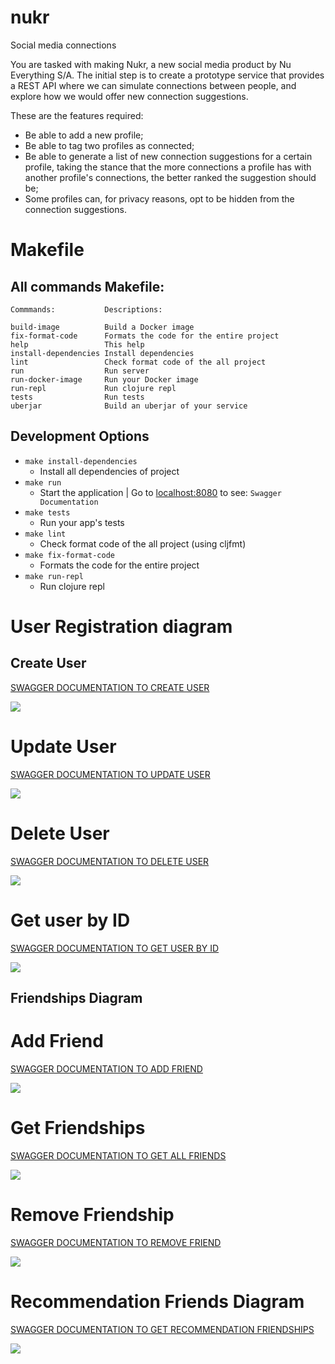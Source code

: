 # nukr

Social media connections

You are tasked with making Nukr, a new social media product by Nu Everything S/A. The initial step is to create a prototype service that provides a REST API where we can simulate connections between people, and explore how we would offer new connection suggestions.

These are the features required:
- Be able to add a new profile;
- Be able to tag two profiles as connected;
- Be able to generate a list of new connection suggestions for a certain profile, taking the stance that the more connections a profile has with another profile's connections, the better ranked the suggestion should be;
- Some profiles can, for privacy reasons, opt to be hidden from the connection suggestions.

# Makefile
## All commands Makefile:
```
Commmands:           Descriptions:

build-image          Build a Docker image
fix-format-code      Formats the code for the entire project
help                 This help
install-dependencies Install dependencies
lint                 Check format code of the all project
run                  Run server
run-docker-image     Run your Docker image
run-repl             Run clojure repl
tests                Run tests
uberjar              Build an uberjar of your service
```

## Development Options
* `make install-dependencies`<br/>
    * Install all dependencies of project<br/>
* `make run`<br/>
    * Start the application | Go to [localhost:8080](http://localhost:8080/) to see: `Swagger Documentation`<br/>
* `make tests`<br/>
    * Run your app's tests<br/>
* `make lint`<br/>
    * Check format code of the all project (using cljfmt)<br/>
* `make fix-format-code`<br/>
    * Formats the code for the entire project<br/>
* `make run-repl`<br/>
    * Run clojure repl<br/>


# User Registration diagram

## Create User

[SWAGGER DOCUMENTATION TO CREATE USER](https://nukr-gilmar.herokuapp.com/index.html#!/users/create_user)

![](https://www.websequencediagrams.com/cgi-bin/cdraw?lz=dGl0bGUgQ3JlYXRlIFVzZXIgUHJvZmlsZQoKbm90ZSBvdmVyIGFwaSxjb250cm9sbGVyOiBSZXF1ZXN0IGMAMQZ1c2VyIHdpdGggYm9keSByABgGCmFwaS0-ACsMUE9TVCB0bwArDAoATQotPmRiOiBWZXJpZnkgaWYAUAZleGl0IGJ5IGVtYWlsCmFsdABnBm5vdCBleGlzdHMKICAgIGRiAFsOUmV0dXJucyBuaWwKZWxzAIEbBwAOIwCBDgVlbmQAURkAgSMMYXBpAGEKMjAxAIIIB2QAPwcAZBQAJhlFeGNlcHRpb24Agn4GAIFVB2VuZAoKCgoKCgABBQo&s=roundgreen)

# Update User

[SWAGGER DOCUMENTATION TO UPDATE USER](https://nukr-gilmar.herokuapp.com/index.html#!/users/update_user)

![](https://www.websequencediagrams.com/cgi-bin/cdraw?lz=dGl0bGUgVXBkYXRlIHVzZXIKCmFwaS0-Y29udHJvbGxlcjogUFVUABYMIGJ5IElECgAYCi0-ZGI6ABUNYXQgREIKZGIAOg5SZXR1cm4APgZ1AG0FZAA5DQAZCVN0YXR1cyBjb2RlIDIwMCAtIFUAKAw&s=roundgreen)

# Delete User

[SWAGGER DOCUMENTATION TO DELETE USER](https://nukr-gilmar.herokuapp.com/index.html#!/users/delete_user)

![](https://www.websequencediagrams.com/cgi-bin/cdraw?lz=dGl0bGUgRGVsZXRlIHVzZXIKCmFwaS0-ZGI6IExvYWQgYWxsABIGYWx0IFVzZXIgbm90IGV4aXN0cwogICAgYXBpOiBSZXR1cm4gNDA0ABoKZm91bmQKZWxzZQAyBgAmDgBdBgBtDCAgICBkYi0ASwUAZAVyZW1vdmVkAFURMgBeCAAZCGVuZAo&s=roundgreen)

# Get user by ID

[SWAGGER DOCUMENTATION TO GET USER BY ID](https://nukr-gilmar.herokuapp.com/index.html#!/users/get_user)

![](https://www.websequencediagrams.com/cgi-bin/cdraw?lz=dGl0bGUgRGVsZXRlIHVzZXIKCmFwaS0-ZGI6IExvYWQgYWxsABIGYWx0IFVzZXIgbm90IGV4aXN0cwogICAgZGItPmFwaTogUmV0dXJuIDQwNAAeCmZvdW5kCmVsc2UANgYALQsAXglHZXQAdAYAOhRVABEIAIERBQAKECAtIFN0YXR1cyAyMDEKZW5kCg&s=roundgreen)

## Friendships Diagram

# Add Friend

[SWAGGER DOCUMENTATION TO ADD FRIEND](https://nukr-gilmar.herokuapp.com/index.html#!/users/add_friend)

![](https://www.websequencediagrams.com/cgi-bin/cdraw?lz=dGl0bGUgR2V0IGZyaWVuZHMgYnkgdXNlciBJRAoKYXBpLT5jb250cm9sbGVyOiBWZXJpZnkAJQcgZXhpc3QALQVpZAoAHQotPmRiAA4dYWx0IEYANwwKICAgIGRiAF4OUmV0dXJuAIEIBQAbBQBREEFkZACBLQhoaXAAJxwAFw8AgR4MYXBpAGEJAIENBnNoaXAgLSBTdGF0dXMgMjAxCmVsc2UAgSgIbm90AIERI25pbABNHQBWBzQwNABMDGZvdW5kCmVuZACCCgUK&s=roundgreen)

# Get Friendships

[SWAGGER DOCUMENTATION TO GET ALL FRIENDS](https://nukr-gilmar.herokuapp.com/index.html#!/users/all_friends)

![](https://www.websequencediagrams.com/cgi-bin/cdraw?lz=dGl0bGUgR2V0IEZyaWVuZHNoaXAgYnkgdXNlciBpZAoKYXBpLT5jb250cm9sbGVyOgAnBWYAFxUAHAotPmRiAA4cZGIARg5SZXR1cm4ATAtzAEAYYXBpABoVLSBTdGF0dXMgMjAwCg&s=roundgreen)

# Remove Friendship

[SWAGGER DOCUMENTATION TO REMOVE FRIEND](https://nukr-gilmar.herokuapp.com/index.html#!/users/remove_friend)

![](https://www.websequencediagrams.com/cgi-bin/cdraw?lz=dGl0bGUgUmVtb3ZlIEZyaWVuZHNoaXAgYnkgdXNlciBpZAoKYXBpLT5jb250cm9sbGVyOgAnCGYAGhUAHwotPmRiAA4fZGIAShB0dXJuAE8LcyB3aXRoIG91dACBCAggc2VsZWN0ZQBcDmFwaQAQLiAtIFN0YXR1cyAyMDQK&s=roundgreen)

# Recommendation Friends Diagram

[SWAGGER DOCUMENTATION TO GET RECOMMENDATION FRIENDSHIPS](https://nukr-gilmar.herokuapp.com/index.html#!/users/recommendations)

![](https://www.websequencediagrams.com/cgi-bin/cdraw?lz=dGl0bGUgRnJpZW5kcyBSZWNvbW1lbmRhdGlvbgoKYXBpLT5jb250cm9sbGVyOiBHZXQgZgAoBSByAB8NIGJ5IHVzZXItaWQKACcKLT5sb2dpYwARJwAnBQAmDQBWDnMgYWNjb3JkaW5nIHRvIHRoZQBuBSdzAIEMB3MAOggAgSYMUmV0dXJuABoIAIEnDwCBHg1hcGkAEB8gLSBTdGF0dXMgMjAwCg&s=roundgreen)